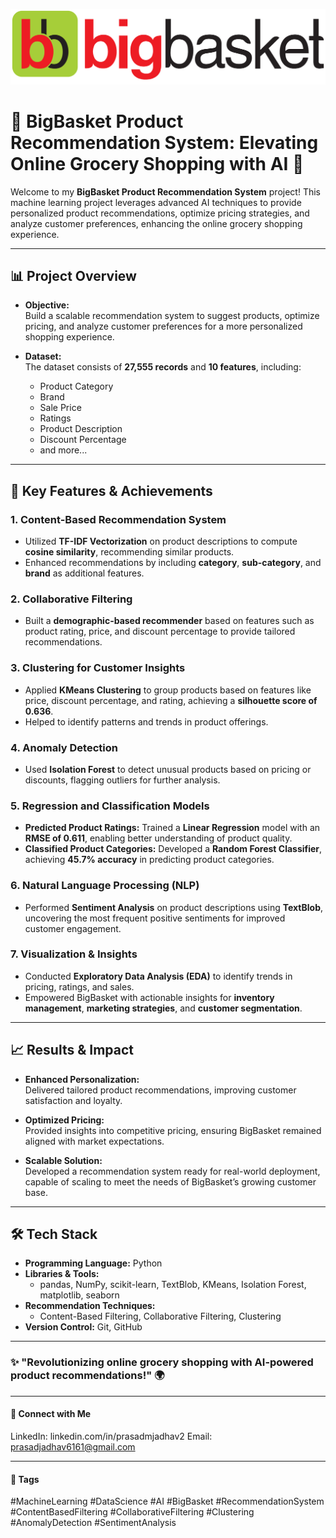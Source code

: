 ![BigBasket](https://github.com/prasadmjadhav2/BigBasket_Product_Recommendation_System/blob/main/BigBasket_Logo.png)

# 🛒 BigBasket Product Recommendation System: Elevating Online Grocery Shopping with AI 🛒

Welcome to my **BigBasket Product Recommendation System** project! This machine learning project leverages advanced AI techniques to provide personalized product recommendations, optimize pricing strategies, and analyze customer preferences, enhancing the online grocery shopping experience.

---

## 📊 Project Overview

- **Objective:**  
  Build a scalable recommendation system to suggest products, optimize pricing, and analyze customer preferences for a more personalized shopping experience.

- **Dataset:**  
  The dataset consists of **27,555 records** and **10 features**, including:  
  - Product Category  
  - Brand  
  - Sale Price  
  - Ratings  
  - Product Description  
  - Discount Percentage  
  - and more...

---

## 🚀 Key Features & Achievements

### 1. **Content-Based Recommendation System**
- Utilized **TF-IDF Vectorization** on product descriptions to compute **cosine similarity**, recommending similar products.
- Enhanced recommendations by including **category**, **sub-category**, and **brand** as additional features.

### 2. **Collaborative Filtering**
- Built a **demographic-based recommender** based on features such as product rating, price, and discount percentage to provide tailored recommendations.

### 3. **Clustering for Customer Insights**
- Applied **KMeans Clustering** to group products based on features like price, discount percentage, and rating, achieving a **silhouette score of 0.636**.
- Helped to identify patterns and trends in product offerings.

### 4. **Anomaly Detection**
- Used **Isolation Forest** to detect unusual products based on pricing or discounts, flagging outliers for further analysis.

### 5. **Regression and Classification Models**
- **Predicted Product Ratings:** Trained a **Linear Regression** model with an **RMSE of 0.611**, enabling better understanding of product quality.
- **Classified Product Categories:** Developed a **Random Forest Classifier**, achieving **45.7% accuracy** in predicting product categories.

### 6. **Natural Language Processing (NLP)**
- Performed **Sentiment Analysis** on product descriptions using **TextBlob**, uncovering the most frequent positive sentiments for improved customer engagement.

### 7. **Visualization & Insights**
- Conducted **Exploratory Data Analysis (EDA)** to identify trends in pricing, ratings, and sales.
- Empowered BigBasket with actionable insights for **inventory management**, **marketing strategies**, and **customer segmentation**.

---

## 📈 Results & Impact

- **Enhanced Personalization:**  
  Delivered tailored product recommendations, improving customer satisfaction and loyalty.
  
- **Optimized Pricing:**  
  Provided insights into competitive pricing, ensuring BigBasket remained aligned with market expectations.

- **Scalable Solution:**  
  Developed a recommendation system ready for real-world deployment, capable of scaling to meet the needs of BigBasket’s growing customer base.

---

## 🛠️ Tech Stack

- **Programming Language:** Python  
- **Libraries & Tools:**  
  - pandas, NumPy, scikit-learn, TextBlob, KMeans, Isolation Forest, matplotlib, seaborn  
- **Recommendation Techniques:**  
  - Content-Based Filtering, Collaborative Filtering, Clustering  
- **Version Control:** Git, GitHub

---

### ✨ "Revolutionizing online grocery shopping with AI-powered product recommendations!" 🌍

---

#### 🔗 Connect with Me
LinkedIn: linkedin.com/in/prasadmjadhav2
Email: prasadjadhav6161@gmail.com

---

#### 📌 Tags
#MachineLearning #DataScience #AI #BigBasket #RecommendationSystem #ContentBasedFiltering #CollaborativeFiltering #Clustering #AnomalyDetection #SentimentAnalysis

